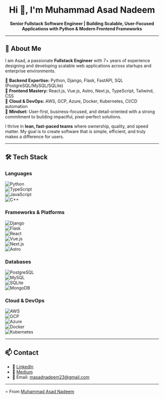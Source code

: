 <h1 align="center">Hi 👋, I'm Muhammad Asad Nadeem</h1>  

<p align="center">
  <b>Senior Fullstack Software Engineer | Building Scalable, User-Focused Applications with Python & Modern Frontend Frameworks</b>
</p>

---

## 🚀 About Me  
I am Asad, a passionate **Fullstack Engineer** with 7+ years of experience designing and developing scalable web applications across startups and enterprise environments.  

🔹 **Backend Expertise:** Python, Django, Flask, FastAPI, SQL (PostgreSQL/MySQL/SQLite)  
🔹 **Frontend Mastery:** React.js, Vue.js, Astro, Next.js, TypeScript, Tailwind, CSS  
🔹 **Cloud & DevOps:** AWS, GCP, Azure, Docker, Kubernetes, CI/CD automation  
🔹 **Mindset:** User-first, business-focused, and detail-oriented with a strong commitment to building impactful, pixel-perfect solutions.  

I thrive in **lean, fast-paced teams** where ownership, quality, and speed matter. My goal is to create software that is simple, efficient, and truly makes a difference for users.  

---

## 🛠️ Tech Stack  

### Languages  
![Python](https://img.shields.io/badge/python-3670A0?style=for-the-badge&logo=python&logoColor=ffdd54)  
![TypeScript](https://img.shields.io/badge/typescript-%23007ACC.svg?style=for-the-badge&logo=typescript&logoColor=white)  
![JavaScript](https://img.shields.io/badge/javascript-%23323330.svg?style=for-the-badge&logo=javascript&logoColor=%23F7DF1E)  
![C++](https://img.shields.io/badge/c++-%2300599C.svg?style=for-the-badge&logo=c%2B%2B&logoColor=white)  

### Frameworks & Platforms  
![Django](https://img.shields.io/badge/Django-092E20?style=for-the-badge&logo=django&logoColor=green)  
![Flask](https://img.shields.io/badge/flask-%23000.svg?style=for-the-badge&logo=flask&logoColor=white)  
![React](https://img.shields.io/badge/react-%2320232a.svg?style=for-the-badge&logo=react&logoColor=%2361DAFB)  
![Vue.js](https://img.shields.io/badge/vuejs-%2335495e.svg?style=for-the-badge&logo=vuedotjs&logoColor=%234FC08D)  
![Next.js](https://img.shields.io/badge/nextjs-%23000000.svg?style=for-the-badge&logo=next.js&logoColor=white)  
![Astro](https://img.shields.io/badge/astro-%23BC52EE.svg?style=for-the-badge&logo=astro&logoColor=white)  

### Databases  
![PostgreSQL](https://img.shields.io/badge/postgresql-%23336791.svg?style=for-the-badge&logo=postgresql&logoColor=white)  
![MySQL](https://img.shields.io/badge/mysql-%2300758F.svg?style=for-the-badge&logo=mysql&logoColor=white)  
![SQLite](https://img.shields.io/badge/sqlite-%2307405e.svg?style=for-the-badge&logo=sqlite&logoColor=white)  
![MongoDB](https://img.shields.io/badge/mongodb-%234ea94b.svg?style=for-the-badge&logo=mongodb&logoColor=white)  

### Cloud & DevOps  
![AWS](https://img.shields.io/badge/AWS-%23FF9900.svg?style=for-the-badge&logo=amazon-aws&logoColor=white)  
![GCP](https://img.shields.io/badge/GoogleCloud-%234285F4.svg?style=for-the-badge&logo=google-cloud&logoColor=white)  
![Azure](https://img.shields.io/badge/azure-%230072C6.svg?style=for-the-badge&logo=microsoftazure&logoColor=white)  
![Docker](https://img.shields.io/badge/docker-%232496ED.svg?style=for-the-badge&logo=docker&logoColor=white)  
![Kubernetes](https://img.shields.io/badge/kubernetes-%23326ce5.svg?style=for-the-badge&logo=kubernetes&logoColor=white)  

---

## 📫 Contact  
- 💼 [LinkedIn](https://www.linkedin.com/in/iammuhammadasadnadeem/)  
- 📝 [Medium](https://medium.com/@masadnadeem23)  
- 📧 Email: masadnadeem23@gmail.com  

---
⭐️ From [Muhammad Asad Nadeem](https://github.com/asadnadeem6321)  
